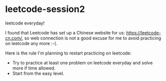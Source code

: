 # leetcode-session2
leetcode everyday!


I found that Leetcode has set up a Chinese website for us: https://leetcode-cn.com/, so web connection is not a good excuse for me to avoid practicing on leetcode any more :-(.

Here is the rule I'm planning to restart practicing on leetcode:
- Try to practice at least one problem on leetcode everyday and solve more if time allowed.
- Start from the easy level.